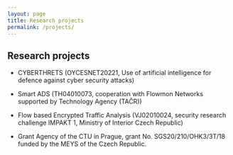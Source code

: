 ```yaml
---
layout: page
title: Research projects
permalink: /projects/
---
```


## Research projects

- CYBERTHRETS (OYCESNET20221, Use of artificial intelligence for defence against cyber security attacks)

- Smart ADS (TH04010073, cooperation with Flowmon Networks supported by Technology Agency (TAČR))

- Flow based Encrypted Traffic Analysis (VJ02010024, security research challenge IMPAKT 1, Ministry of Interior Czech Republic)

- Grant Agency of the CTU in Prague, grant No. SGS20/210/OHK3/3T/18 funded by the MEYS of the Czech Republic.
